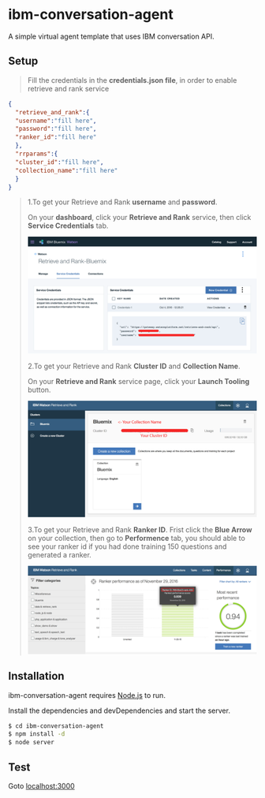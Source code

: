 # ibm-conversation-agent

A simple virtual agent template that uses IBM conversation API.

## Setup

>Fill the credentials in the <b>credentials.json file</b>, in order to enable retrieve and rank service

```json
{
  "retrieve_and_rank":{
  "username":"fill here",
  "password":"fill here",
  "ranker_id":"fill here"
  },
  "rrparams":{
  "cluster_id":"fill here",
  "collection_name":"fill here"
  }
}
```

>1.To get your Retrieve and Rank <b>username</b> and <b>password</b>.
>
>On your <b>dashboard</b>, click your <b>Retrieve and Rank</b> service, then click <b>Service Credentials</b> tab.
>
>![1](Doc/1.png)
>
>2.To get your Retrieve and Rank <b>Cluster ID</b> and <b>Collection Name</b>.
>
>On your <b>Retrieve and Rank</b> service page, click your <b>Launch Tooling</b> button.
>
>![1](Doc/2.png)
>
>3.To get your Retrieve and Rank <b>Ranker ID</b>.
>Frist click the <b>Blue Arrow</b> on your collection, then go to <b>Performence</b> tab, you should able to see your ranker id if you had done training 150 questions and generated a ranker.
>
>![1](Doc/3.png)
>

## Installation
ibm-conversation-agent requires [Node.js](https://nodejs.org/) to run.

Install the dependencies and devDependencies and start the server.

```sh
$ cd ibm-conversation-agent
$ npm install -d
$ node server
```

## Test
Goto [localhost:3000](127.0.0.1:3000/)